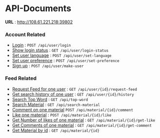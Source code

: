 # API-Documents

**URL** : http://108.61.221.218:39802

### Account Related

* [Login](api/user/login.md) : `POST /api/user/login`
* [Show login status](user/login-status.md) : `GET /api/user/login-status`
* [Set user language](user/set-language.md) : `POST /api/user/set-language`
* [Set user preference](user/set-preference.md) : `POST /api/user/set-preference`
* [Sign up](user/make-user.md) : `POST /api/user/make-user`

### Feed Related

* [Request Feed for one user](api/user/{id}/request-feed.md) : `GET /api/user/{id}/request-feed`
* [Get search history of one user](api/user/{id}/history.md) : `GET /api/user/{id}/history`
* [Search Top Word](api/top-word.md) : `GET /api/top-word`
* [Search Material](api/search-material.md) : `GET /api/search-material`
* [Comment on one material](api/material/{id}/comment.md) `POST /api/material/{id}/comment`
* [Like one material](api/material/{id}/like.md) : `POST /api/material/{id}/like`
* [Get Number of likes of one material](api/material/{id}/get-like.md) : `GET /api/material/{id}/get-like`
* [Get Comments of one material](api/material/{id}/get-comment.md) : `GET /api/material/{id}/get-comment`
* [Get Material by id](api/material/{id}.md) : `GET /api/material/{id}`